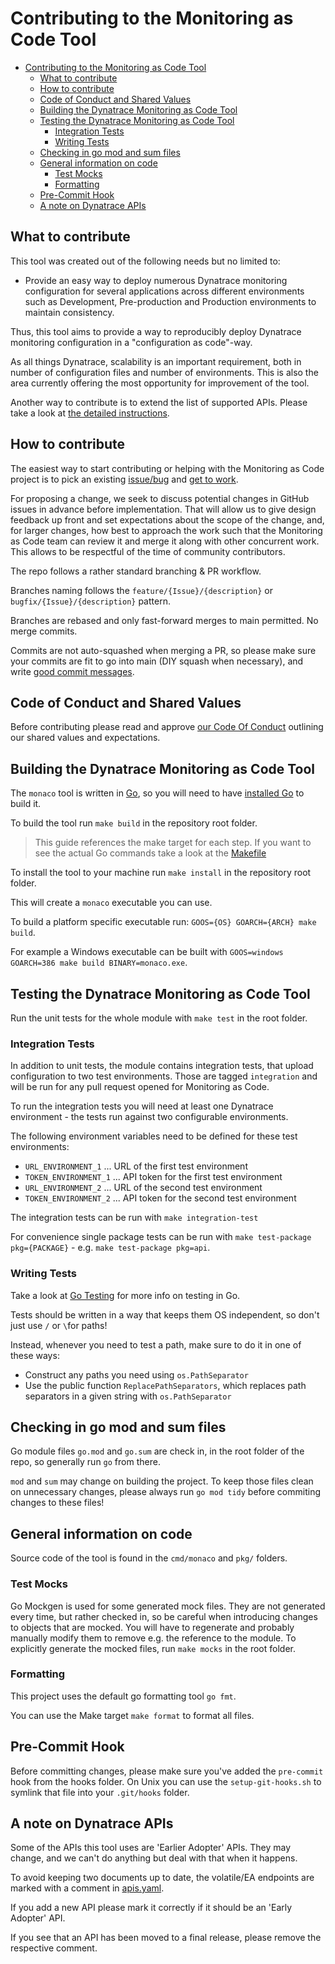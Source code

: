 # Contributing to the Monitoring as Code Tool

- [Contributing to the Monitoring as Code Tool](#contributing-to-the-monitoring-as-code-tool)
  - [What to contribute](#what-to-contribute)
  - [How to contribute](#how-to-contribute)
  - [Code of Conduct and Shared Values](#code-of-conduct-and-shared-values)
  - [Building the Dynatrace Monitoring as Code Tool](#building-the-dynatrace-monitoring-as-code-tool)
  - [Testing the Dynatrace Monitoring as Code Tool](#testing-the-dynatrace-monitoring-as-code-tool)
    - [Integration Tests](#integration-tests)
    - [Writing Tests](#writing-tests)
  - [Checking in go mod and sum files](#checking-in-go-mod-and-sum-files)
  - [General information on code](#general-information-on-code)
    - [Test Mocks](#test-mocks)
    - [Formatting](#formatting)
  - [Pre-Commit Hook](#pre-commit-hook)
  - [A note on Dynatrace APIs](#a-note-on-dynatrace-apis)

## What to contribute

This tool was created out of the following needs but no limited to:

* Provide an easy way to deploy numerous Dynatrace monitoring configuration for several applications across different environments such as Development, Pre-production and Production environments to maintain consistency.

Thus, this tool aims to provide a way to reproducibly deploy Dynatrace monitoring configuration in a "configuration as code"-way.

As all things Dynatrace, scalability is an important requirement, both in number of configuration files and number of environments.
This is also the area currently offering the most opportunity for improvement of the tool.

Another way to contribute is to extend the list of supported APIs. Please take a look at 
[the detailed instructions](https://github.com/dynatrace-oss/dynatrace-monitoring-as-code/blob/main/docs/how-to-add-a-new-api.md).

## How to contribute

The easiest way to start contributing or helping with the Monitoring as Code project is to pick an existing [issue/bug](#https://github.com/dynatrace-oss/dynatrace-monitoring-as-code/issues) and [get to work](#building-the-Dynatrace-Monitoring-as-Code-Tool).

For proposing a change, we seek to discuss potential changes in GitHub issues in advance before implementation. That will allow us to give design feedback up front and set expectations about the scope of the change, and, for larger changes, how best to approach the work such that the Monitoring as Code team can review it and merge it along with other concurrent work. This allows to be respectful of the time of community contributors.

The repo follows a rather standard branching & PR workflow.

Branches naming follows the `feature/{Issue}/{description}` or `bugfix/{Issue}/{description}` pattern.

Branches are rebased and only fast-forward merges to main permitted. No merge commits.

Commits are not auto-squashed when merging a PR, so please make sure your commits are fit to go into main (DIY squash when necessary), and write [good commit messages](https://chris.beams.io/posts/git-commit/).

## Code of Conduct and Shared Values

Before contributing please read and approve [our Code Of Conduct](https://github.com/dynatrace-oss/dynatrace-monitoring-as-code/blob/main/CODE_OF_CONDUCT.md) outlining our shared values and expectations. 

## Building the Dynatrace Monitoring as Code Tool

The `monaco` tool is written in [Go](https://golang.org/), so you will need to have [installed Go](https://golang.org/dl/) to build it.

To build the tool run `make build` in the repository root folder. 

> This guide references the make target for each step. If you want to see the actual Go commands take a look at the [Makefile](./Makefile)

To install the tool to your machine run `make install` in the repository root folder.

This will create a `monaco` executable you can use.

To build a platform specific executable run: `GOOS={OS} GOARCH={ARCH} make build`.

For example a Windows executable can be built with `GOOS=windows GOARCH=386 make build BINARY=monaco.exe`.

## Testing the Dynatrace Monitoring as Code Tool

Run the unit tests for the whole module with `make test` in the root folder.

### Integration Tests

In addition to unit tests, the module contains integration tests, that upload configuration to two test environments. Those are tagged `integration` and will be run for any pull request opened for Monitoring as Code.

To run the integration tests you will need at least one Dynatrace environment - the tests run against two configurable environments.

The following environment variables need to be defined for these test environments:
* `URL_ENVIRONMENT_1` ... URL of the first test environment
* `TOKEN_ENVIRONMENT_1` ... API token for the first test environment 
* `URL_ENVIRONMENT_2` ... URL of the second test environment
* `TOKEN_ENVIRONMENT_2` ... API token for the second test environment 

The integration tests can be run with `make integration-test`

For convenience single package tests can be run with `make test-package pkg={PACKAGE}` - e.g. `make test-package pkg=api`.

### Writing Tests

Take a look at [Go Testing](https://golang.org/pkg/testing/) for more info on testing in Go.

Tests should be written in a way that keeps them OS independent, so don't just use `/` or `\`for paths!

Instead, whenever you need to test a path, make sure to do it in one of these ways:

* Construct any paths you need using `os.PathSeparator`
* Use the public function `ReplacePathSeparators`, which replaces path separators in a given string with `os.PathSeparator`

## Checking in go mod and sum files

Go module files `go.mod` and `go.sum` are check in, in the root folder of the repo, so generally run `go` from there.

`mod` and `sum` may change on building the project. To keep those files clean on unnecessary changes, please always run `go mod tidy` before commiting changes to these files!

## General information on code

Source code of the tool is found in the `cmd/monaco` and `pkg/` folders.

### Test Mocks

Go Mockgen is used for some generated mock files. They are not generated every time, but rather checked in, so be careful
when introducing changes to objects that are mocked. You will have to regenerate and probably manually modify them to remove
e.g. the reference to the module.
​To explicitly generate the mocked files, run `make mocks` in the root folder.

### Formatting

This project uses the default go formatting tool `go fmt`.

You can use the Make target `make format` to format all files.

## Pre-Commit Hook

Before committing changes, please make sure you've added the `pre-commit` hook from the hooks folder.
On Unix you can use the `setup-git-hooks.sh` to symlink that file into your `.git/hooks` folder.

## A note on Dynatrace APIs

Some of the APIs this tool uses are 'Earlier Adopter' APIs. They may change, and we can't do anything but deal with that when it happens.

To avoid keeping two documents up to date, the volatile/EA endpoints are marked with a comment in [apis.yaml](apis.yaml).

If you add a new API please mark it correctly if it should be an 'Early  Adopter' API.

If you see that an API has been moved to a final release, please remove the respective comment.
